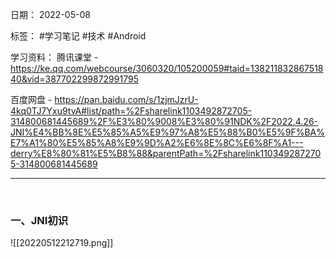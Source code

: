 日期： 2022-05-08

标签： #学习笔记 #技术 #Android 

学习资料： 
腾讯课堂 - https://ke.qq.com/webcourse/3060320/105200059#taid=13821183286751840&vid=387702299872991795

百度网盘 - https://pan.baidu.com/s/1zjmJzrU-4kq0TJ7Yxu9tvA#list/path=%2Fsharelink1103492872705-314800681445689%2F%E3%80%9008%E3%80%91NDK%2F2022.4.26-JNI%E4%BB%8E%E5%85%A5%E9%97%A8%E5%88%B0%E5%9F%BA%E7%A1%80%E5%85%A8%E9%9D%A2%E6%8E%8C%E6%8F%A1---derry%E8%80%81%E5%B8%88&parentPath=%2Fsharelink1103492872705-314800681445689

---
<br>

### 一、JNI初识
![[20220512212719.png]]